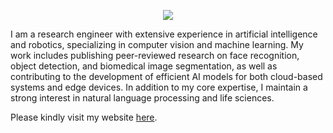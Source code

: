 <p align="center"><img src="https://github-readme-stats.vercel.app/api?username=reshalfahsi&theme=tokyonight&show_icons=true&count_private=true&r=1"></p>

I am a research engineer with extensive experience in artificial intelligence and robotics, specializing in computer vision and machine learning. My work includes publishing peer-reviewed research on face recognition, object detection, and biomedical image segmentation, as well as contributing to the development of efficient AI models for both cloud-based systems and edge devices. In addition to my core expertise, I maintain a strong interest in natural language processing and life sciences.

Please kindly visit my website [here](https://reshalfahsi.github.io/).
